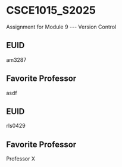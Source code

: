 # CSCE1015_S2025

Assignment for Module 9 --- Version Control

## EUID
am3287
## Favorite Professor
asdf
## EUID
rls0429
## Favorite Professor
Professor X
